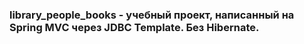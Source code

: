 ### library_people_books - учебный проект, написанный на Spring MVC через JDBC Template. Без Hibernate.

